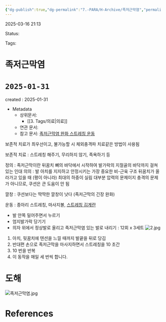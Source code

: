 ```yaml
---
{"dg-publish":true,"dg-permalink":"7.-PARA/H-Archive/족저근막염","permalink":"/7.-PARA/H-Archive/족저근막염/"}
---
```



2025-03-16 21:13

Status: 

Tags: 

# 족저근막염
# `2025-01-31`
created : 2025-01-31

- Metadata
	- 상위문서: 
		- [[3. Tags/의료\|의료]] 
	- 연관 문서: 
	- 참고 문서: 
[족저근막염 완화 스트레칭 운동](http://www.hocorp.co.kr/%EC%A1%B1%EC%A0%80%EA%B7%BC%EB%A7%89%EC%97%BC%EC%9D%98-%EC%99%84%ED%99%94%EB%A5%BC-%EC%9C%84%ED%95%9C-%EC%B5%9C%EC%84%A0%EC%9D%98-%EC%8A%A4%ED%8A%B8%EB%A0%88%EC%B9%AD%EA%B3%BC-%EC%9A%B4%EB%8F%99/) 

보존적 치료가 최우선이고, 불가능할 시 체외충격파 치료같은 방법이 사용됨

보존적 치료 : 스트레칭 해주기, 무리하지 않기, 족욕하기 등

정의 : 족저근막이란 뒤꿈치 뼈의 바닥에서 시작하여 발가락의 지절골의 바닥까지 걸쳐있는 인대
의의 : 발 아치를 지지하고 안정시키는 가장 중요한 비-근육 구조
뒤꿈치가 올라가고 있을 때 (평이 아니라) 최대의 하중이 실림
대부분 압력의 문제이지 충격의 문제가 아니므로, 쿠션은 큰 도움이 안 됨

깔창 : 쿠션보다는 딱딱한 깔창이 낫다 (족저근막의 긴장 완화)

운동 : 종아리 스트레칭, 마사지볼, [스트레칭 김계란](https://www.youtube.com/watch?v=1yJwleqY73s&embeds_referring_euri=https%3A%2F%2Fnamu.wiki%2F&source_ve_path=MjM4NTE) 
- 발 안쪽 밀어주면서 누르기
- 엄지발가락 당기기
- 의자 위에서 정상발로 올리고 족저근막염 있는 발로 내리기 : 12회 x 3세트
![2.jpg](/img/user/Attachments/2.jpg)
1. 아치, 뒷꿈치에 텐션을 느낄 때까지 발끝을 뒤로 당김
2. 반대편 손으로 족저근막을 마사지하면서 스트레칭을 10 초간
3. 10 번을 반복
4. 이 동작을 매일 세 번씩 합니다.


# 도해
![족저근막염.jpg](/img/user/Attachments/%EC%A1%B1%EC%A0%80%EA%B7%BC%EB%A7%89%EC%97%BC.jpg)

# References
